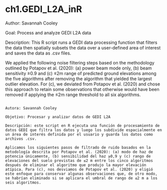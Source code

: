 # ch1.GEDI_L2A_inR

Author: Savannah Cooley

Goal: Process and analyze GEDI L2A data

Description: This R script runs a GEDI data processing function that filters the data then spatially subsets the data over a user-defined area of interest and saves the data as .csv files.

We applied the following noise filtering steps based on the methodology outlined by Potapov et al. (2020): (a) power beam mode only, (b) beam sensitivity ≥0.9 and (c) ≤2m range of predicted ground elevations among the five algorithms after removing the algorithm that yielded the largest outlier elevation. For (c), we deviated from Potapov et al. (2020) and chose this approach to retain some observations that otherwise would have been removed if applying the ≤2m range threshold to all six algorithms. 

 ~~~~~~~~~~~~~~~~~~~~~~~~~~~~~~~~~~~~~~~~~~~~~~~~~~~~~ 
 
Autora: Savannah Cooley

Objetivo: Procesar y analizar datos de GEDI L2A

Descripción: este script en R ejecuta una función de procesamiento de datos GEDI que filtra los datos y luego los subdivide espacialmente en un área de interés definida por el usuario y guarda los datos como archivos .csv.

Aplicamos los siguientes pasos de filtrado de ruido basados en la metodología descrita por Potapov et al. (2020): (a) modo de haz de potencia únicamente, (b) sensibilidad del haz ≥0,9 y (c) rango de elevaciones del suelo previstas de ≤2 m entre los cinco algoritmos después de eliminar el algoritmo que produjo la mayor elevación atípica. Para (c), nos desviamos de Potapov et al. (2020) y eligió este enfoque para conservar algunas observaciones que, de otro modo, se habrían eliminado si se aplicara el umbral de rango de ≤2 m a los seis algoritmos.
 
